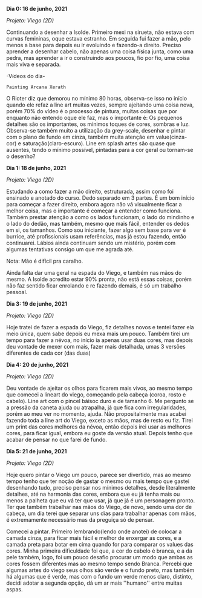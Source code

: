 **Dia 0: 16 de junho, 2021**

_Projeto: Viego (2D)_

Continuando a desenhar a Isolde. Primeiro mexi na sirueta, não estava com curvas femininas, oque estava estranho. Em seguida fui fazer a mão, pelo menos a base para depois eu ir evoluindo e fazendo-a direito.  Preciso aprender a desenhar cabelo, não apenas uma coisa física junta, como uma pedra, mas aprender a ir o construindo aos poucos, fio por fio, uma coisa mais viva e separada. 


-Vídeos do dia- 

    Painting Arcana Xerath

O Rioter diz que demorou no mínimo 80 horas, observa-se isso no início quando ele refaz a line art muitas vezes, sempre ajeitando uma coisa nova, porém 70% do vídeo é o processo de pintura, muitas coisas que por enquanto não entendo oque ele faz, mas o importante é: Os pequenos detalhes são os importantes, os mínimos toques de cores, sombras e luz. 
Observa-se também muito a utilização da grey-scale, desenhar e pintar com o plano de fundo em cinza, também muita atenção em value(cinza-cor) e saturação(claro-escuro). Line em splash artes são quase que ausentes, tendo o mínimo possível, pintadas para a cor geral ou tornam-se o desenho?  


 





**Dia 1: 18 de junho, 2021** 

_Projeto: Viego (2D)_

Estudando a como fazer a mão direito, estruturada, assim como foi ensinado e anotado do curso. Dedo separado em 3 partes. É um bom início para começar a fazer direito, embora agora não vá visualmente ficar a melhor coisa, mas o importante é começar a entender como funciona. Também prestar atenção a como os lados funcionam, o lado do mindinho e o lado do dedão, mas também, mesmo que mais fácil, entender os dedos em si, os tamanhos. Como sou iniciante, fazer algo sem base para ver é burrice, até profissionais usam referências, mas já estou fazendo, então continuarei. Lábios ainda continuam sendo um mistério, porém com algumas tentativas consigo um que me agrada até. 

Nota: Mão é difícil pra caralho. 

Ainda falta dar uma geral na espada do Viego, e também nas mãos do mesmo. A Isolde acredito estar 90% pronta, não está essas coisas, porém não faz sentido ficar enrolando e re fazendo demais, é só um trabalho pessoal. 


**Dia 3: 19 de junho, 2021** 

_Projeto: Viego (2D)_

Hoje tratei de fazer a espada do Viego, fiz detalhes novos e tentei fazer ela meio única, quem sabe depois eu mexa mais um pouco. Também tirei um tempo para fazer a névoa, no início ia apenas usar duas cores, mas depois deu vontade de mexer com mais, fazer mais detalhada, umas 3 versões diferentes de cada cor (das duas)



**Dia 4: 20 de junho, 2021**

_Projeto: Viego (2D)_

Deu vontade de ajeitar os olhos para ficarem mais vivos, ao mesmo tempo que comecei a lineart do viego, começando pela cabeça (coroa, rosto e cabelo). Line art com o pincel báisoc duro e de tamanho 6. Me pergunto se a pressão da caneta ajuda ou atrapalha, já que fica com irregularidades, porém ao meu ver no momento, ajuda. 
Não propositalmente mas acabei fazendo toda a line art do Viego, exceto as mãos, mas de resto eu fiz. Tirei um print das cores melhores da névoa, então depois irei usar as melhores cores, para ficar igual, embora eu goste da versão atual. Depois tenho que acabar de pensar no que farei de fundo. 




**Dia 5: 21 de junho, 2021**

_Projeto: Viego (2D)_

Hoje quero pintar o Viego um pouco, parece ser divertido, mas ao mesmo tempo tenho que ter noção de gastar o mesmo ou mais tempo que gastei desenhando tudo, preciso pensar nos mínimos detalhes, desde literalmente detalhes, até na harmonia das cores, embora que eu já tenha mais ou menos a palheta que eu vá ter que usar, já que já é um personagem pronto. Ter que também trabalhar nas mãos do Viego, de novo, sendo uma dor de cabeça, um dia terei que separar uns dias para trabalhar apenas com mãos, é extremamente necessário mas da preguiça só de pensar. 

Comecei a pintar. Primeiro lembrando(lendo onde anotei) de colocar a camada cinza, para ficar mais fácil e melhor de enxergar as cores, e a camada preta para botar em cima quando for para comparar os values das cores. Minha primeira dificuldade foi que, a cor do cabelo é branca, e a da pele também, logo, foi um pouco desafio procurar um modo que ambas as cores fossem diferentes mas ao mesmo tempo sendo Branca. Percebi que algumas artes do viego seus olhos são verde e o fundo preto, mas também há algumas que é verde, mas com o fundo um verde menos claro, distinto, decidi adotar a segunda opção, dá um ar mais ''humano'' entre muitas aspas. 
